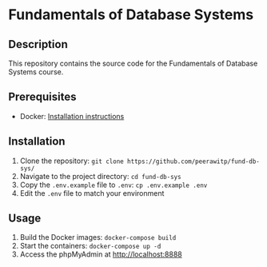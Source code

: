 # Fundamentals of Database Systems

## Description

This repository contains the source code for the Fundamentals of Database Systems course.

## Prerequisites

- Docker: [Installation instructions](https://docs.docker.com/get-docker/)

## Installation

1. Clone the repository: `git clone https://github.com/peerawitp/fund-db-sys/`
2. Navigate to the project directory: `cd fund-db-sys`
3. Copy the `.env.example` file to `.env`: `cp .env.example .env`
4. Edit the `.env` file to match your environment

## Usage

1. Build the Docker images: `docker-compose build`
2. Start the containers: `docker-compose up -d`
3. Access the phpMyAdmin at [http://localhost:8888](http://localhost:8888)
